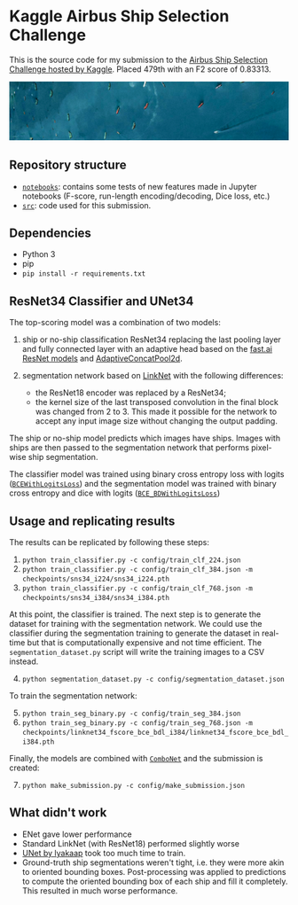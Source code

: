 # Kaggle Airbus Ship Selection Challenge

This is the source code for my submission to the [Airbus Ship Selection Challenge hosted by Kaggle](https://www.kaggle.com/c/airbus-ship-detection). Placed 479th with an F2 score of 0.83313.

![Airbus Ship Selection Challenge](airbus_header.png)

## Repository structure

- [`notebooks`](https://github.com/davidtvs/airbus-ship-detection/tree/master/notebooks): contains some tests of new features made in Jupyter notebooks (F-score, run-length encoding/decoding, Dice loss, etc.)
- [`src`](https://github.com/davidtvs/airbus-ship-detection/tree/master/src): code used for this submission.

## Dependencies

- Python 3
- pip
- `pip install -r requirements.txt`

## ResNet34 Classifier and UNet34

The top-scoring model was a combination of two models:

1. ship or no-ship classification ResNet34 replacing the last pooling layer and fully connected layer with an adaptive head based on the [fast.ai ResNet models](https://github.com/fastai/fastai/blob/1ad3caafc123cb35fea8b63fee3b82301310207b/fastai/vision/learner.py#L33) and [AdaptiveConcatPool2d](https://github.com/fastai/fastai/blob/14c02c2009af212e5030ff0f777246826ed4f9dc/fastai/layers.py#L61).

2. segmentation network based on [LinkNet](https://arxiv.org/abs/1707.03718) with the following differences:
    - the ResNet18 encoder was replaced by a ResNet34;
    - the kernel size of the last transposed convolution in the final block was changed from 2 to 3. This made it possible for the network to accept any input image size without changing the output padding.

The ship or no-ship model predicts which images have ships. Images with ships are then passed to the segmentation network that performs pixel-wise ship segmentation.

The classifier model was trained using binary cross entropy loss with logits ([`BCEWithLogitsLoss`](https://pytorch.org/docs/stable/nn.html?highlight=bcewithlogits#torch.nn.BCEWithLogitsLoss)) and the segmentation model was trained with binary cross entropy and dice with logits ([`BCE_BDWithLogitsLoss`](https://github.com/davidtvs/airbus-ship-detection/blob/master/src/models/loss.py#L293))

## Usage and replicating results

The results can be replicated by following these steps:

1. `python train_classifier.py -c config/train_clf_224.json`
2. `python train_classifier.py -c config/train_clf_384.json -m checkpoints/sns34_i224/sns34_i224.pth`
3. `python train_classifier.py -c config/train_clf_768.json -m checkpoints/sns34_i384/sns34_i384.pth`

At this point, the classifier is trained. The next step is to generate the dataset for training with the segmentation network. We could use the classifier during the segmentation training to generate the dataset in real-time but that is computationally expensive and not time efficient. The `segmentation_dataset.py` script will write the training images to a CSV instead.

4. `python segmentation_dataset.py -c config/segmentation_dataset.json`

To train the segmentation network:

5. `python train_seg_binary.py -c config/train_seg_384.json`
6. `python train_seg_binary.py -c config/train_seg_768.json -m checkpoints/linknet34_fscore_bce_bdl_i384/linknet34_fscore_bce_bdl_i384.pth`

Finally, the models are combined with [`ComboNet`](https://github.com/davidtvs/airbus-ship-detection/blob/master/src/models/combonet.py) and the submission is created:

7. `python make_submission.py -c config/make_submission.json`

## What didn't work

- ENet gave lower performance
- Standard LinkNet (with ResNet18) performed slightly worse
- [UNet by lyakaap](https://github.com/lyakaap/Kaggle-Carvana-3rd-Place-Solution) took too much time to train.
- Ground-truth ship segmentations weren't tight, i.e. they were more akin to oriented bounding boxes. Post-processing was applied to predictions to compute the oriented bounding box of each ship and fill it completely. This resulted in much worse performance.
